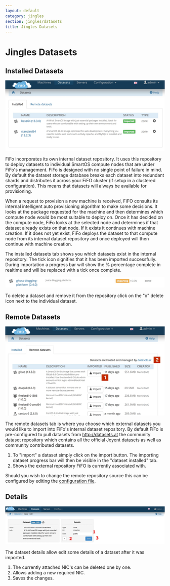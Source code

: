 ```yaml
---
layout: default
category: jingles
section: jingles/datasets
title: Jingles Datasets
---
```

# Jingles Datasets

## Installed Datasets<a id="installed"></a>

![](/assets/img/jingles/datasets01.jpg)

FiFo incorporates its own internal dataset repository. It uses this repository to deploy datasets to individual SmartOS compute nodes that are under FiFo's management. FiFo is designed with no single point of failure in mind. By default the dataset storage database breaks each dataset into redundant shards and distributes it across your FiFO cluster (if setup in a clustered configuration). This means that datasets will always be available for provisioning.

When a request to provision a new machine is received, FiFO consults its internal intelligent auto provisioning algorithm to make some decisions. It looks at the package requested for the machine and then determines which compute node would be most suitable to deploy on. Once it has decided on the compute node, FiFo looks at the selected node and determines if that dataset already exists on that node. If it exists it continues with machine creation. If it does not yet exist, FiFo deploys the dataset to that compute node from its internal dataset repository and once deployed will then continue with machine creation.

The installed datasets tab shows you which datasets exist in the internal repository. The tick icon signifies that it has been imported successfully. During importation a progress bar will show the % percentage complete in realtime and will be replaced with a tick once complete.

![](/assets/img/jingles/datasets02.jpg)

To delete a dataset and remove it from the repository click on the "x" delete icon next to the individual dataset.

## Remote Datasets<a id="remote"></a>

![](/assets/img/jingles/datasets03.jpg)

The remote datasets tab is where you choose which external datasets you would like to import into FiFo's internal dataset repository. By default FiFo is pre-configured to pull datasets from http://datasets.at the community dataset repository which contains all the official Joyent datasets as well as community contributed datasets.

1. To "import" a dataset simply click on the import button. The importing dataset progress bar will then be visible in the "dataset installed" tab.
2. Shows the external repository FiFO is currently associated with.

Should you wish to change the remote repository source this can be configured by editing the [configuration file](/jingles/configuration.html).

## Details<a id="details"></a>
![](/assets/img/jingles/datasets04.png)

The dataset details allow edit some details of a dataset after it was imported.

1. The currently attached NIC's can be deleted one by one.
2. Allows adding a new required NIC.
3. Saves the changes.
